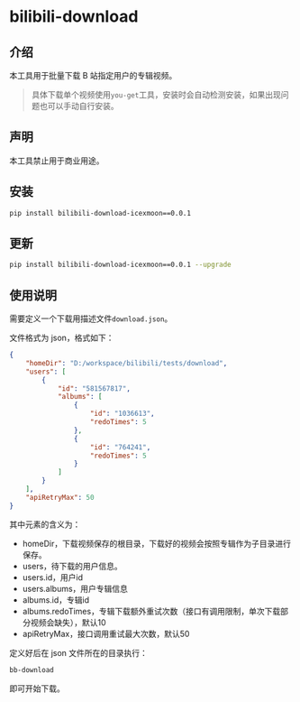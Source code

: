 # bilibili-download

## 介绍

本工具用于批量下载 B 站指定用户的专辑视频。

> 具体下载单个视频使用`you-get`工具，安装时会自动检测安装，如果出现问题也可以手动自行安装。

## 声明

本工具禁止用于商业用途。

## 安装

```bash
pip install bilibili-download-icexmoon==0.0.1
```

## 更新

```bash
pip install bilibili-download-icexmoon==0.0.1 --upgrade
```

## 使用说明

需要定义一个下载用描述文件`download.json`。

文件格式为 json，格式如下：

```json
{
    "homeDir": "D:/workspace/bilibili/tests/download",
    "users": [
        {
            "id": "581567817",
            "albums": [
                {
                    "id": "1036613",
                    "redoTimes": 5
                },
                {
                    "id": "764241",
                    "redoTimes": 5
                }
            ]
        }
    ],
    "apiRetryMax": 50
}
```

其中元素的含义为：

- homeDir，下载视频保存的根目录，下载好的视频会按照专辑作为子目录进行保存。
- users，待下载的用户信息。
- users.id，用户id
- users.albums，用户专辑信息
- albums.id，专辑id
- albums.redoTimes，专辑下载额外重试次数（接口有调用限制，单次下载部分视频会缺失），默认10
- apiRetryMax，接口调用重试最大次数，默认50

定义好后在 json 文件所在的目录执行：

```bash
bb-download
```

即可开始下载。

